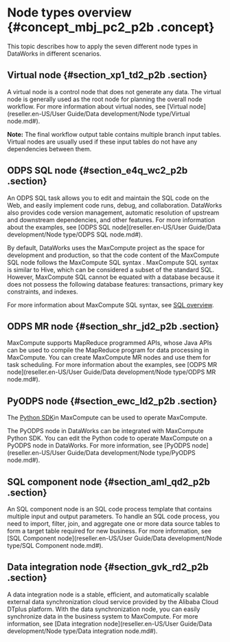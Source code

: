 # Node types overview {#concept_mbj_pc2_p2b .concept}

This topic describes how to apply the seven different node types in DataWorks in different scenarios.

## Virtual node {#section_xp1_td2_p2b .section}

A virtual node is a control node that does not generate any data. The virtual node is generally used as the root node for planning the overall node workflow. For more information about virtual nodes, see [Virtual node](reseller.en-US/User Guide/Data development/Node type/Virtual node.md#).

**Note:** The final workflow output table contains multiple branch input tables. Virtual nodes are usually used if these input tables do not have any dependencies between them.

## ODPS SQL node {#section_e4q_wc2_p2b .section}

An ODPS SQL task allows you to edit and maintain the SQL code on the Web, and easily implement code runs, debug, and collaboration. DataWorks also provides code version management, automatic resolution of upstream and downstream dependencies, and other features. For more information about the examples, see [ODPS SQL node](reseller.en-US/User Guide/Data development/Node type/ODPS SQL node.md#).

By default, DataWorks uses the MaxCompute project as the space for development and production, so that the code content of the MaxCompute SQL node follows the MaxCompute SQL syntax . MaxCompute SQL syntax is similar to Hive, which can be considered a subset of the standard SQL. However, MaxCompute SQL cannot be equated with a database because it does not possess the following database features: transactions, primary key constraints, and indexes.

For more information about MaxCompute SQL syntax, see [SQL overview](https://www.alibabacloud.com/help/doc-detail/27860.htm).

## ODPS MR node {#section_shr_jd2_p2b .section}

MaxCompute supports MapReduce programmed APIs, whose Java APIs can be used to compile the MapReduce program for data processing in MaxCompute. You can create MaxCompute MR nodes and use them for task scheduling. For more information about the examples, see [ODPS MR node](reseller.en-US/User Guide/Data development/Node type/ODPS MR node.md#).

## PyODPS node {#section_ewc_ld2_p2b .section}

The [Python SDK](https://www.alibabacloud.com/help/doc-detail/34615.htm)in MaxCompute can be used to operate MaxCompute.

The PyODPS node in DataWorks can be integrated with MaxCompute Python SDK. You can edit the Python code to operate MaxCompute on a PyODPS node in DataWorks. For more information, see [PyODPS node](reseller.en-US/User Guide/Data development/Node type/PyODPS node.md#).

## SQL component node {#section_aml_qd2_p2b .section}

An SQL component node is an SQL code process template that contains multiple input and output parameters. To handle an SQL code process, you need to import, filter, join, and aggregate one or more data source tables to form a target table required for new business. For more information, see [SQL Component node](reseller.en-US/User Guide/Data development/Node type/SQL Component node.md#).

## Data integration node {#section_gvk_rd2_p2b .section}

A data integration node is a stable, efficient, and automatically scalable external data synchronization cloud service provided by the Alibaba Cloud DTplus platform. With the data synchronization node, you can easily synchronize data in the business system to MaxCompute. For more information, see [Data integration node](reseller.en-US/User Guide/Data development/Node type/Data integration node.md#).

